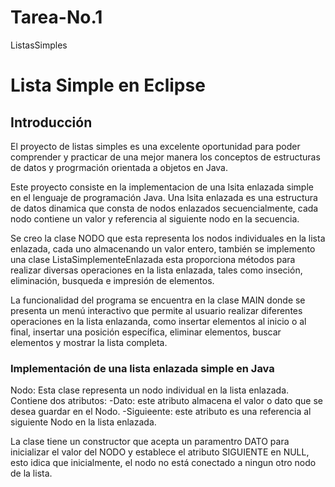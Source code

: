 # Tarea-No.1
ListasSimples
<h1>Lista Simple en Eclipse</h1>
<h2>Introducción</h2>

<p>El proyecto de listas simples es una excelente oportunidad para poder comprender y practicar de una mejor manera los conceptos de estructuras de datos y progrmación orientada a objetos en Java.</p>

<p>Este proyecto consiste en la implementacion de una lsita enlazada simple en el lenguaje de programación Java. Una lsita enlazada es una estructura de datos dinamica que consta de nodos enlazados secuencialmente, cada nodo contiene un valor y referencia al siguiente nodo en la secuencia.</p>

<p>Se creo la clase NODO que esta representa los nodos individuales en la lista enlazada, cada uno almacenando un valor entero, también se implemento una clase ListaSimplementeEnlazada esta proporciona métodos para realizar diversas operaciones en la lista enlazada, tales como inseción, eliminación, busqueda e impresión de elementos.</p>

<p>La funcionalidad del programa se encuentra en la clase MAIN donde se presenta un menú interactivo que permite al usuario realizar diferentes operaciones en la lista enlazanda, como insertar elementos al inicio o al final, insertar una posición específica, eliminar elementos, buscar elementos y mostrar la lista completa.</p>

<h3>Implementación de una lista enlazada simple en Java</h3>
<P>Nodo: Esta clase representa un nodo individual en la lista enlazada. Contiene dos atributos:
-Dato: este atributo almacena el valor o dato que se desea guardar en el Nodo.
-Siguieente: este atributo es una referencia al siguiente Nodo en la lista enlazada.</P>
<p>La clase tiene un constructor que acepta un paramentro DATO para inicializar el valor del NODO y establece el atributo SIGUIENTE en NULL, esto idica que inicialmente, el nodo no está conectado a ningun otro nodo de la lista.</p>
